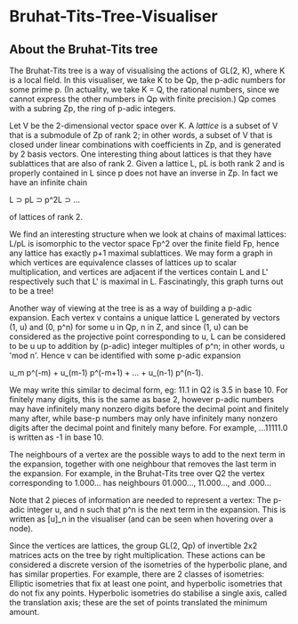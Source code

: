 # Bruhat-Tits-Tree-Visualiser

## About the Bruhat-Tits tree

The Bruhat-Tits tree is a way of visualising the actions of GL(2, K), where K is a local field. In this visualiser, we take K to be Qp, the p-adic numbers for some prime p. (In actuality, we take K = Q, the rational numbers, since we cannot express the other numbers in Qp with finite precision.) Qp comes with a subring Zp, the ring of p-adic integers.

Let V be the 2-dimensional vector space over K. A *lattice* is a subset of V that is a submodule of Zp of rank 2; in other words, a subset of V that is closed under linear combinations with coefficients in Zp, and is generated by 2 basis vectors. One interesting thing about lattices is that they have sublattices that are also of rank 2. Given a lattice L, pL is both rank 2 and is properly contained in L since p does not have an inverse in Zp. In fact we have an infinite chain

L ⊃ pL ⊃ p^2L ⊃ ...

of lattices of rank 2.

We find an interesting structure when we look at chains of maximal lattices: L/pL is isomorphic to the vector space Fp^2 over the finite field Fp, hence any lattice has exactly p+1 maximal sublattices. We may form a graph in which vertices are equivalence classes of lattices up to scalar multiplication, and vertices are adjacent if the vertices contain L and L' respectively such that L' is maximal in L. Fascinatingly, this graph turns out to be a tree!

Another way of viewing at the tree is as a way of building a p-adic expansion. Each vertex v contains a unique lattice L generated by vectors (1, u) and (0, p^n) for some u in Qp, n in Z, and since (1, u) can be considered as the projective point corresponding to u, L can be considered to be u up to addition by (p-adic) integer multiples of p^n; in other words, u 'mod n'. Hence v can be identified with some p-adic expansion

u_m p^(-m) + u_(m-1) p^(-m+1) + ... + u_(n-1) p^(n-1).

We may write this similar to decimal form, eg: 11.1 in Q2 is 3.5 in base 10. For finitely many digits, this is the same as base 2, however p-adic numbers may have infinitely many nonzero digits before the decimal point and finitely many after, while base-p numbers may only have infinitely many nonzero digits after the decimal point and finitely many before. For example, ...11111.0 is written as -1 in base 10.

The neighbours of a vertex are the possible ways to add to the next term in the expansion, together with one neighbour that removes the last term in the expansion. For example, in the Bruhat-Tits tree over Q2 the vertex corresponding to 1.000... has neighbours 01.000...,  11.000..., and .000...

Note that 2 pieces of information are needed to represent a vertex: The p-adic integer u, and n such that p^n is the next term in the expansion. This is written as [u]_n in the visualiser (and can be seen when hovering over a node).

Since the vertices are lattices, the group GL(2, Qp) of invertible 2x2 matrices acts on the tree by right multiplication. These actions can be considered a discrete version of the isometries of the hyperbolic plane, and has similar properties. For example, there are 2 classes of isometries: Elliptic isometries that fix at least one point, and hyperbolic isometries that do not fix any points. Hyperbolic isometries do stabilise a single axis, called the translation axis; these are the set of points translated the minimum amount.
